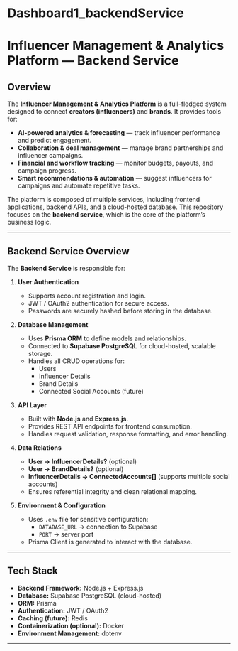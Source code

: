 # Dashboard1_backendService
# Influencer Management & Analytics Platform — Backend Service

## Overview

The **Influencer Management & Analytics Platform** is a full-fledged system designed to connect **creators (influencers)** and **brands**. It provides tools for:

- **AI-powered analytics & forecasting** — track influencer performance and predict engagement.
- **Collaboration & deal management** — manage brand partnerships and influencer campaigns.
- **Financial and workflow tracking** — monitor budgets, payouts, and campaign progress.
- **Smart recommendations & automation** — suggest influencers for campaigns and automate repetitive tasks.

The platform is composed of multiple services, including frontend applications, backend APIs, and a cloud-hosted database. This repository focuses on the **backend service**, which is the core of the platform’s business logic.

---

## Backend Service Overview

The **Backend Service** is responsible for:

1. **User Authentication**
   - Supports account registration and login.
   - JWT / OAuth2 authentication for secure access.
   - Passwords are securely hashed before storing in the database.

2. **Database Management**
   - Uses **Prisma ORM** to define models and relationships.
   - Connected to **Supabase PostgreSQL** for cloud-hosted, scalable storage.
   - Handles all CRUD operations for:
     - Users
     - Influencer Details
     - Brand Details
     - Connected Social Accounts (future)

3. **API Layer**
   - Built with **Node.js** and **Express.js**.
   - Provides REST API endpoints for frontend consumption.
   - Handles request validation, response formatting, and error handling.

4. **Data Relations**
   - **User → InfluencerDetails?** (optional)
   - **User → BrandDetails?** (optional)
   - **InfluencerDetails → ConnectedAccounts[]** (supports multiple social accounts)
   - Ensures referential integrity and clean relational mapping.

5. **Environment & Configuration**
   - Uses `.env` file for sensitive configuration:
     - `DATABASE_URL` → connection to Supabase
     - `PORT` → server port
   - Prisma Client is generated to interact with the database.

---

## Tech Stack

- **Backend Framework:** Node.js + Express.js  
- **Database:** Supabase PostgreSQL (cloud-hosted)  
- **ORM:** Prisma  
- **Authentication:** JWT / OAuth2  
- **Caching (future):** Redis  
- **Containerization (optional):** Docker  
- **Environment Management:** dotenv  

---




